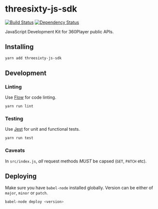 # threesixty-js-sdk

[![Build Status](https://img.shields.io/travis/360player/threesixty-js-sdk.svg?style=flat)](https://travis-ci.org/360player/threesixty-js-sdk)
[![Dependency Status](https://david-dm.org/360player/threesixty-js-sdk/status.svg)](https://david-dm.org/360player/threesixty-js-sdk#info=dependencies)

JavaScript Development Kit for 360Player public APIs.


## Installing

```sh
yarn add threesixty-js-sdk
```


## Development

### Linting

Use [Flow](https://flowtype.org/) for code linting.

```sh
yarn run lint
```


### Testing

Use [Jest](https://facebook.github.io/jest/) for unit and functional tests.

```sh
yarn run test
```

### Caveats

In `src/index.js`, *all* request methods *MUST* be capsed (`GET`, `PATCH` etc).


## Deploying

Make sure you have `babel-node` installed globally. Version can be either of `major`, `minor` or `patch`.

```sh
babel-node deploy <version>
```